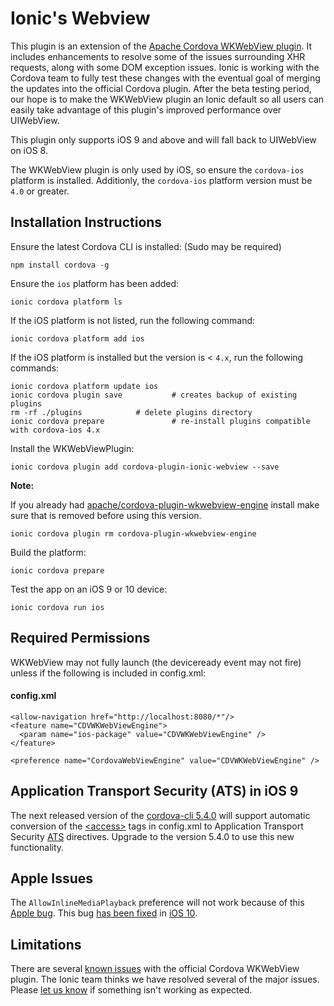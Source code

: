 <!--
# license: Licensed to the Apache Software Foundation (ASF) under one
#         or more contributor license agreements.  See the NOTICE file
#         distributed with this work for additional information
#         regarding copyright ownership.  The ASF licenses this file
#         to you under the Apache License, Version 2.0 (the
#         "License"); you may not use this file except in compliance
#         with the License.  You may obtain a copy of the License at
#
#           http://www.apache.org/licenses/LICENSE-2.0
#
#         Unless required by applicable law or agreed to in writing,
#         software distributed under the License is distributed on an
#         "AS IS" BASIS, WITHOUT WARRANTIES OR CONDITIONS OF ANY
#         KIND, either express or implied.  See the License for the
#         specific language governing permissions and limitations
#         under the License.
-->

Ionic's Webview
======

This plugin is an extension of the [Apache Cordova WKWebView plugin](https://github.com/apache/cordova-plugin-wkwebview-engine). It includes enhancements to resolve some of the issues surrounding XHR requests, along with some DOM exception issues. Ionic is working with the Cordova team
to fully test these changes with the eventual goal of merging the updates into the official Cordova plugin. After the beta testing period, our hope is to make the WKWebView plugin an Ionic default so all users can easily take advantage of this plugin's improved performance over UIWebView.

This plugin only supports iOS 9 and above and will fall back to UIWebView on iOS 8.

The WKWebView plugin is only used by iOS, so ensure the `cordova-ios` platform is installed. Additionly, the `cordova-ios` platform version must be `4.0` or greater.

Installation Instructions
-------------------

Ensure the latest Cordova CLI is installed:  (Sudo may be required)

```
npm install cordova -g
```

Ensure the `ios` platform has been added:

```
ionic cordova platform ls
```

If the iOS platform is not listed, run the following command:

```
ionic cordova platform add ios
```

If the iOS platform is installed but the version is < `4.x`, run the following commands:

```
ionic cordova platform update ios
ionic cordova plugin save           # creates backup of existing plugins
rm -rf ./plugins            # delete plugins directory
ionic cordova prepare               # re-install plugins compatible with cordova-ios 4.x
```

Install the WKWebViewPlugin:

```
ionic cordova plugin add cordova-plugin-ionic-webview --save
```

**Note:**

If you already had [apache/cordova-plugin-wkwebview-engine](https://github.com/apache/cordova-plugin-wkwebview-engine) install make sure that is removed before using this version.

```
ionic cordova plugin rm cordova-plugin-wkwebview-engine
```


Build the platform:

```
ionic cordova prepare
```

Test the app on an iOS 9 or 10 device:

```
ionic cordova run ios
```


Required Permissions
-------------------
WKWebView may not fully launch (the deviceready event may not fire) unless if the following is included in config.xml:
#### config.xml
```
<allow-navigation href="http://localhost:8080/*"/>
<feature name="CDVWKWebViewEngine">
  <param name="ios-package" value="CDVWKWebViewEngine" />
</feature>

<preference name="CordovaWebViewEngine" value="CDVWKWebViewEngine" />
```

Application Transport Security (ATS) in iOS 9
-----------

The next released version of the [cordova-cli 5.4.0](https://www.npmjs.com/package/cordova) will support automatic conversion of the [&lt;access&gt;](http://cordova.apache.org/docs/en/edge/guide/appdev/whitelist/index.html) tags in config.xml to Application Transport Security [ATS](https://developer.apple.com/library/prerelease/ios/documentation/General/Reference/InfoPlistKeyReference/Articles/CocoaKeys.html#//apple_ref/doc/uid/TP40009251-SW33) directives. Upgrade to the version 5.4.0 to use this new functionality.

Apple Issues
-------

The `AllowInlineMediaPlayback` preference will not work because of this [Apple bug](http://openradar.appspot.com/radar?id=6673091526656000). This bug [has been fixed](https://issues.apache.org/jira/browse/CB-11452) in [iOS 10](https://twitter.com/shazron/status/745546355796389889).

Limitations
--------

There are several [known issues](https://issues.apache.org/jira/issues/?jql=project%20%3D%20CB%20AND%20labels%20%3D%20wkwebview-known-issues) with the official Cordova WKWebView plugin. The Ionic team thinks we have resolved several of the major issues. Please [let us know](https://github.com/driftyco/cordova-plugin-wkwebview-engine/issues) if something isn't working as expected.
